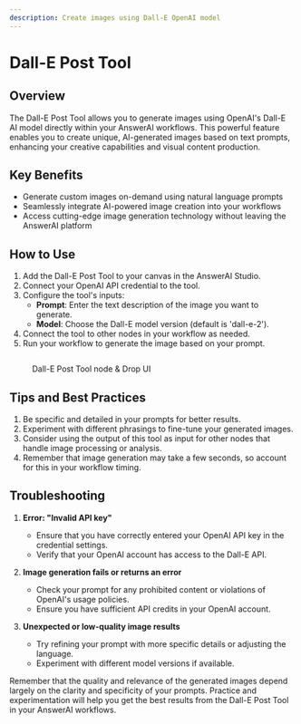 ```yaml
---
description: Create images using Dall-E OpenAI model
---
```


# Dall-E Post Tool

## Overview

The Dall-E Post Tool allows you to generate images using OpenAI's Dall-E AI model directly within your AnswerAI workflows. This powerful feature enables you to create unique, AI-generated images based on text prompts, enhancing your creative capabilities and visual content production.

## Key Benefits

-   Generate custom images on-demand using natural language prompts
-   Seamlessly integrate AI-powered image creation into your workflows
-   Access cutting-edge image generation technology without leaving the AnswerAI platform

## How to Use

1. Add the Dall-E Post Tool to your canvas in the AnswerAI Studio.
2. Connect your OpenAI API credential to the tool.
3. Configure the tool's inputs:
    - **Prompt**: Enter the text description of the image you want to generate.
    - **Model**: Choose the Dall-E model version (default is 'dall-e-2').
4. Connect the tool to other nodes in your workflow as needed.
5. Run your workflow to generate the image based on your prompt.

<!-- TODO: Add a screenshot of the Dall-E Post Tool node on the canvas with its configuration panel open -->
<figure><img src="/.gitbook/assets/screenshots/dallepost.png" alt="" /><figcaption><p> Dall-E Post Tool node  &#x26; Drop UI</p></figcaption></figure>

## Tips and Best Practices

1. Be specific and detailed in your prompts for better results.
2. Experiment with different phrasings to fine-tune your generated images.
3. Consider using the output of this tool as input for other nodes that handle image processing or analysis.
4. Remember that image generation may take a few seconds, so account for this in your workflow timing.

## Troubleshooting

1. **Error: "Invalid API key"**

    - Ensure that you have correctly entered your OpenAI API key in the credential settings.
    - Verify that your OpenAI account has access to the Dall-E API.

2. **Image generation fails or returns an error**

    - Check your prompt for any prohibited content or violations of OpenAI's usage policies.
    - Ensure you have sufficient API credits in your OpenAI account.

3. **Unexpected or low-quality image results**
    - Try refining your prompt with more specific details or adjusting the language.
    - Experiment with different model versions if available.

Remember that the quality and relevance of the generated images depend largely on the clarity and specificity of your prompts. Practice and experimentation will help you get the best results from the Dall-E Post Tool in your AnswerAI workflows.
